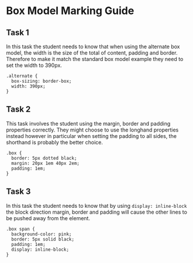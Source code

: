 # Box Model Marking Guide

## Task 1

In this task the student needs to know that when using the alternate box model, the width is the size of the total of content, padding and border. Therefore to make it match the standard box model example they need to set the width to 390px.

```
.alternate {
  box-sizing: border-box;
  width: 390px;
}
```

## Task 2

This task involves the student using the margin, border and padding properties correctly. They might choose to use the longhand properties instead however in particular when setting the padding to all sides, the shorthand is probably the better choice.

```
.box {
  border: 5px dotted black;
  margin: 20px 1em 40px 2em;
  padding: 1em;
}
```

## Task 3

In this task the student needs to know that by using `display: inline-block` the block direction margin, border and padding will cause the other lines to be pushed away from the element.

```
.box span {
  background-color: pink;
  border: 5px solid black;
  padding: 1em;
  display: inline-block;
}
```
